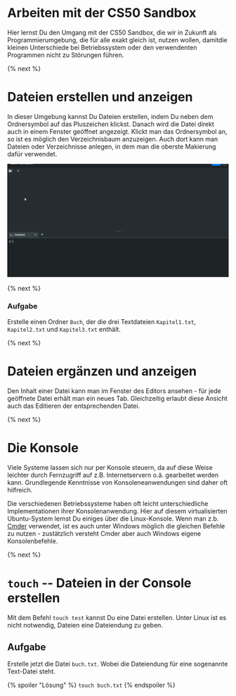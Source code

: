 # Arbeiten mit der CS50 Sandbox

Hier lernst Du den Umgang mit der CS50 Sandbox, die wir in Zukunft als Programmierumgebung, die für alle exakt gleich ist, nutzen wollen, damitdie kleinen Unterschiede bei Betriebssystem oder den verwendenten Programmen nicht zu Störungen führen.

{% next %}
# Dateien erstellen und anzeigen

In dieser Umgebung kannst Du Dateien erstellen, indem Du neben dem Ordnersymbol auf das Pluszeichen klickst. Danach wird die Datei direkt auch in einem Fenster geöffnet angezeigt. Klickt man das Ordnersymbol an, so ist es möglich den Verzeichnisbaum anzuzeigen. Auch dort kann man Dateien oder Verzeichnisse anlegen, in dem man die oberste Makierung dafür verwendet.

![Erstellen von Dateien und Ordnern mit GUI](sandbox1.gif)

{% next %}
### Aufgabe

Erstelle einen Ordner `Buch`, der die drei Textdateien `Kapitel1.txt`, `Kapitel2.txt` und `Kapitel3.txt` enthält.

{% next %}
# Dateien ergänzen und anzeigen

Den Inhalt einer Datei kann man im Fenster des Editors ansehen - für jede geöffnete Datei erhält man ein neues Tab. Gleichzeitig erlaubt diese Ansicht auch das Editieren der entsprechenden Datei.

{% next %}
# Die Konsole

Viele Systeme lassen sich nur per Konsole steuern, da auf diese Weise leichter durch Fernzugriff auf z.B. Internetservern o.ä. gearbeitet werden kann. Grundlegende Kenntnisse von Konsoleneanwendungen sind daher oft hilfreich. 

Die verschiedenen Betriebssysteme haben oft leicht unterschiedliche Implementationen ihrer Konsolenanwendung. Hier auf diesem virtualisierten Ubuntu-System lernst Du einiges über die Linux-Konsole. Wenn man z.b. [Cmder](https//:www.cmder.net) verwendet, ist es auch unter Windows möglich die gleichen Befehle zu nutzen - zustätzlich versteht Cmder aber auch Windows eigene Konsolenbefehle.

{% next %}
# `touch` -- Dateien in der Console erstellen

Mit dem Befehl `touch test` kannst Du eine Datei erstellen. Unter Linux ist es nicht notwendig, Dateien eine Dateiendung zu geben. 

## Aufgabe

Erstelle jetzt die Datei `buch.txt`. Wobei die Dateiendung für eine sogenannte Text-Datei steht.

{% spoiler "Lösung" %}
`touch buch.txt`
{% endspoiler %}
